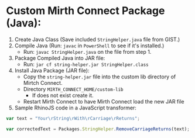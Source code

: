 # Custom Mirth Connect Package (Java):

1. Create Java Class (Save included `StringHelper.java` file from GIST.)
2. Compile Java (Run: `javac` in `PowerShell` to see if it's installed.)
    * Run: `javac StringHelper.java` on the file from step 1.
4. Package Compiled Java into JAR file:
    * Run: `jar cf string-helper.jar StringHelper.class`
5. Install Java Package (JAR file):
    * Copy the `string-helper.jar` file into the custom lib directory of Mirtch Connect.
    * Directory `MIRTH_CONNECT_HOME/custom-lib`
        * If does not exist create it.
    * Restart Mirth Connect to have Mirth Connect load the new JAR file
6. Sample RhinoJS code in a JavaScript transformer:
```JavaScript
var text = "Your\rString\rWith\rCarriage\rReturns";

var correctedText = Packages.StringHelper.RemoveCarriageReturns(text);
``` 
